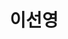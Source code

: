---
layout: hubs
key: Q56606161
title: 이선영
name: 이선영
image: 
description: 호암 문일평의 외손녀
score: 0.00026510971226348205
degree: 6
---